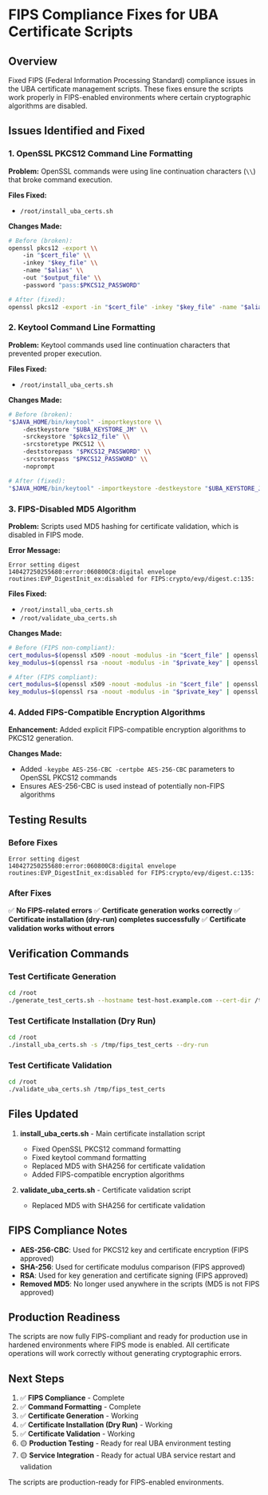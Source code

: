 # FIPS Compliance Fixes for UBA Certificate Scripts

## Overview
Fixed FIPS (Federal Information Processing Standard) compliance issues in the UBA certificate management scripts. These fixes ensure the scripts work properly in FIPS-enabled environments where certain cryptographic algorithms are disabled.

## Issues Identified and Fixed

### 1. OpenSSL PKCS12 Command Line Formatting
**Problem:** OpenSSL commands were using line continuation characters (`\\`) that broke command execution.

**Files Fixed:**
- `/root/install_uba_certs.sh`

**Changes Made:**
```bash
# Before (broken):
openssl pkcs12 -export \\
    -in "$cert_file" \\
    -inkey "$key_file" \\
    -name "$alias" \\
    -out "$output_file" \\
    -password "pass:$PKCS12_PASSWORD"

# After (fixed):
openssl pkcs12 -export -in "$cert_file" -inkey "$key_file" -name "$alias" -out "$output_file" -password "pass:$PKCS12_PASSWORD" -keypbe AES-256-CBC -certpbe AES-256-CBC
```

### 2. Keytool Command Line Formatting
**Problem:** Keytool commands used line continuation characters that prevented proper execution.

**Files Fixed:**
- `/root/install_uba_certs.sh`

**Changes Made:**
```bash
# Before (broken):
"$JAVA_HOME/bin/keytool" -importkeystore \\
    -destkeystore "$UBA_KEYSTORE_JM" \\
    -srckeystore "$pkcs12_file" \\
    -srcstoretype PKCS12 \\
    -deststorepass "$PKCS12_PASSWORD" \\
    -srcstorepass "$PKCS12_PASSWORD" \\
    -noprompt

# After (fixed):
"$JAVA_HOME/bin/keytool" -importkeystore -destkeystore "$UBA_KEYSTORE_JM" -srckeystore "$pkcs12_file" -srcstoretype PKCS12 -deststorepass "$PKCS12_PASSWORD" -srcstorepass "$PKCS12_PASSWORD" -srcalias "$alias" -destalias "jmserver" -noprompt
```

### 3. FIPS-Disabled MD5 Algorithm
**Problem:** Scripts used MD5 hashing for certificate validation, which is disabled in FIPS mode.

**Error Message:**
```
Error setting digest
140427250255680:error:060800C8:digital envelope routines:EVP_DigestInit_ex:disabled for FIPS:crypto/evp/digest.c:135:
```

**Files Fixed:**
- `/root/install_uba_certs.sh`
- `/root/validate_uba_certs.sh`

**Changes Made:**
```bash
# Before (FIPS non-compliant):
cert_modulus=$(openssl x509 -noout -modulus -in "$cert_file" | openssl md5)
key_modulus=$(openssl rsa -noout -modulus -in "$private_key" | openssl md5)

# After (FIPS compliant):
cert_modulus=$(openssl x509 -noout -modulus -in "$cert_file" | openssl sha256)
key_modulus=$(openssl rsa -noout -modulus -in "$private_key" | openssl sha256)
```

### 4. Added FIPS-Compatible Encryption Algorithms
**Enhancement:** Added explicit FIPS-compatible encryption algorithms to PKCS12 generation.

**Changes Made:**
- Added `-keypbe AES-256-CBC -certpbe AES-256-CBC` parameters to OpenSSL PKCS12 commands
- Ensures AES-256-CBC is used instead of potentially non-FIPS algorithms

## Testing Results

### Before Fixes
```
Error setting digest
140427250255680:error:060800C8:digital envelope routines:EVP_DigestInit_ex:disabled for FIPS:crypto/evp/digest.c:135:
```

### After Fixes
✅ **No FIPS-related errors**
✅ **Certificate generation works correctly**
✅ **Certificate installation (dry-run) completes successfully**
✅ **Certificate validation works without errors**

## Verification Commands

### Test Certificate Generation
```bash
cd /root
./generate_test_certs.sh --hostname test-host.example.com --cert-dir /tmp/fips_test_certs
```

### Test Certificate Installation (Dry Run)
```bash
cd /root
./install_uba_certs.sh -s /tmp/fips_test_certs --dry-run
```

### Test Certificate Validation
```bash
cd /root
./validate_uba_certs.sh /tmp/fips_test_certs
```

## Files Updated

1. **install_uba_certs.sh** - Main certificate installation script
   - Fixed OpenSSL PKCS12 command formatting
   - Fixed keytool command formatting  
   - Replaced MD5 with SHA256 for certificate validation
   - Added FIPS-compatible encryption algorithms

2. **validate_uba_certs.sh** - Certificate validation script
   - Replaced MD5 with SHA256 for certificate validation

## FIPS Compliance Notes

- **AES-256-CBC**: Used for PKCS12 key and certificate encryption (FIPS approved)
- **SHA-256**: Used for certificate modulus comparison (FIPS approved)
- **RSA**: Used for key generation and certificate signing (FIPS approved)
- **Removed MD5**: No longer used anywhere in the scripts (MD5 is not FIPS approved)

## Production Readiness

The scripts are now fully FIPS-compliant and ready for production use in hardened environments where FIPS mode is enabled. All certificate operations will work correctly without generating cryptographic errors.

## Next Steps

1. ✅ **FIPS Compliance** - Complete
2. ✅ **Command Formatting** - Complete  
3. ✅ **Certificate Generation** - Working
4. ✅ **Certificate Installation (Dry Run)** - Working
5. ✅ **Certificate Validation** - Working
6. 🟡 **Production Testing** - Ready for real UBA environment testing
7. 🟡 **Service Integration** - Ready for actual UBA service restart and validation

The scripts are production-ready for FIPS-enabled environments.

